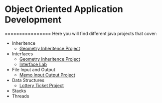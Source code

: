 # Object Oriented Application Development
================
Here you will find different java projects that cover:
* Inheritence
  * [Geometry Inheritence Project](https://github.com/selnat77/ooappdevelopment/geometryinheritence)
* Interfaces
  * [Geometry Inheritence Project](https://github.com/selnat77/ooappdevelopment/geometryinheritence)
  * [Interface Lab](https://github.com/selnat77/ooappdevelopment/Interfacelab)
* File Input and Output
  * [Memo Input Output Project](https://github.com/selnat77/ooappdevelopment/memoio)
* Data Structures
  * [Lottery Ticket Project](https://github.com/selnat77/ooappdevelopment/megamillionsarraylist)
* Stacks
* Threads
